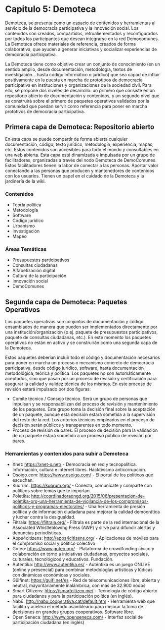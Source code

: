 # Capitulo 5: Demoteca

Demoteca, se presenta como un espacio de contenidos y herramientas al servicio de la democracia participativa y la innovación social. Los contenidos son creados, compartidos, retroaliementados y reconfigurados por todos los participantes que desean integrarse en la  red Democomunes. La Demoteca ofrece materiales de referencia, creados de forma  colaborativa, que ayuden a generar iniciativas y socializar experiencias de democracia participativa. 

La  Demoteca tiene como objetivo crear un conjunto de conocimiento (en un  sentido amplio, desde documentación, metodología, textos de  investigación... hasta código informático o jurídico) que sea capad de  influir positivamente en la puesta en marcha de prototipos de democracia  participativa en instituciones y organizaciones de la sociedad civil.  Para ello, se propone dos niveles de desarrollo: un primero que consiste  en un repositorio abierto de documentación y contenidos, y un segundo  nivel que se construirá sobre el primero de paquetes operativos  validados por la comunidad que puedan servir como referencia para poner  en marcha prototivos de democracia participativa.

## Primera capa de Demoteca: Repositorio abierto
En  esta capa se puede compartir de forma abierta cualquier documentación, código, texto jurídico, metodología, experiencia, mapas, etc. Estos contenidos son accesibles para todo el mundo y consultables en una  web abierta. 
Esta capa está dinamizada e impulsada por un grupo de  facilitadoras, organizadas a través del nodo Demoteca de DemoComunes. Estos facilitadores tienen la labor de conectar a las personas. Aportar  valor conectando a las personas que producen y mantenedores de  contenidos con los usuarios. Tienen un papel en el cuidado de la  Demoteca y la jardinería de la wiki. 

### Contenidos
* Teoría política
* Metodología
* Software
* Código jurídico
* Urbanismo
* Investigación
* Mapeo

### Áreas Temáticas
* Presupuestos participativos
* Consultas ciudadanas
* Alfabetización digital
* Cultura de la participación
* Innovación social
* DemoComunes

## Segunda capa de Demoteca: Paquetes Operativos

Los  paquetes operativos son conjuntos de documentación y código ensamblados  de manera que pueden ser implementados directamente por una  institución/organización (p.ej. paquete de presupuestos participativos,  paquete de consultas ciudadanas, etc.).  En este momento los paquetes operativos no están en activo y se  construirán como una segunda capa de la Demoteca. 

Estos paquetes deberían incluír todo el código y documentación  necesarios para poner en marcha un proceso o mecanismo concreto de  democracia participativa, desde código jurídico, software, hasta  documentación metodológica, teórica y política. 
Los paquetes no son automáticamente aceptados, sino que pasan por  un proceso de revisión y certificación para asegurar la calidad y  validez técnica de los mismos. En este proceso de revisión estará impulsado por dos figuras: 

* Comite técnico / Consejo técnico. Será un grupo de personas que  impulsan y se responsabilizan del proceso de revisión y mantenimiento  de los paquetes. Este grupo toma la decisión final sobre la aceptación  de un paquete, aunque esta decisión estará sometida a la supervisión del  resto de la red. Los criterios técnicos empleados en el proceso de  decisión serán públicos y transparentes en todo momento.
* Proceso de revisión de pares. El proceso de decisión para la  validación de un paquete estará sometido a un proceso público de  revisión por pares.

### Herramientas y contenidos para subir a Demoteca

* Xnet: https://xnet-x.net/ -  Democracia en red y tecnopolítica. Información, cultura e internet libres. Hacktivismo anticorrupción.
* Osoigo.com: https://www.osoigo.com/ - El portal de los políticos que escuchan.
* Kuorum: https://kuorum.org/ - Conecta, comunícate y comparte con políticos sobre temas que te importan.
* Poletika: http://coordinadoraongd.org/2015/06/presentacion-de-poletika-org-una-herramienta-de-vigilancia-de-los-compromisos-politicos-y-programas-electorales/ - Una herramienta de presión política y de información ciudadana para mejorar la calidad democrática y luchar contra la desigualdad.
* Fíltrala: https://filtrala.org/ - Fíltrala es parte de la red internacional de la Associated Whistleblowing Press (AWP) y sirve para difundir alertas y denuncias periodísticas.
* Apps4citizens: http://apps4citizens.org/ - Aplicaciones de móviles para el compromiso social y político colectivo
* Goteo: https://www.goteo.org/ - Plataforma de crowdfunding cívico y colaboración en torno a iniciativas ciudadanas, proyectos sociales, culturales, tecnológicos y educativos. Fundación.
* Auténtika: http://www.autentika.es/ - Auténtika es un juego ONLIVE (online y presencial) para combinar metodologías artísticas y lúdicas con dinámicas económicas y sociales.
* Güifinet: https://guifi.net/es - Red de telecomunicaciones libre, abierta y neutral, mayoritariamente inalámbrica, con más de 32.900 nodos
* Smart Citizens: https://smartcitizen.me/ - Tecnología de código abierto para ciudadanos y para la participación política (en inglés).
* Nabú: http://nabu.cooperativa.cat/default.htm - Herramienta web que facilita y acelera el método asambleario para mejorar la toma de decisiones en grandes grupos cooperativos. Software libre.
* Open Seneca: http://www.openseneca.com/ - Interfaz social de participación ciudadana (en inglés)

